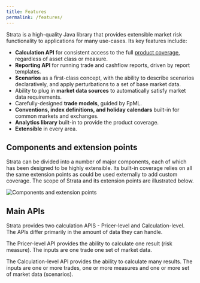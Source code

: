 ```yaml
---
title: Features
permalink: /features/
---
```


Strata is a high-quality Java library that provides extensible market risk functionality to applications for many use-cases.
Its key features include:

* **Calculation API** for consistent access to the full [product coverage]({{site.baseurl}}/product_coverage),
regardless of asset class or measure.
* **Reporting API** for running trade and cashflow reports, driven by report templates.
* **Scenarios** as a first-class concept, with the ability to describe scenarios declaratively, and apply
perturbations to a set of base market data.
* Ability to plug in **market data sources** to automatically satisfy market data requirements.
* Carefully-designed **trade models**, guided by FpML.
* **Conventions, index definitions, and holiday calendars** built-in for common markets and exchanges.
* **Analytics library** built-in to provide the product coverage.
* **Extensible** in every area.

## Components and extension points

Strata can be divided into a number of major components, each of which has been designed to be highly extensible.
Its built-in coverage relies on all the same extension points as could be used externally to add custom coverage.
The scope of Strata and its extension points are illustrated below.

<img alt="Components and extension points" src="{{site.baseurl}}/images/features.svg" />

## Main APIs

Strata provides two calculation APIS - Pricer-level and Calculation-level.
The APIs differ primarily in the amount of data they can handle.

The Pricer-level API provides the ability to calculate one result (risk measure).
The inputs are one trade one set of market data.

The Calculation-level API provides the ability to calculate many results.
The inputs are one or more trades, one or more measures and one or more set of market data (scenarios).
